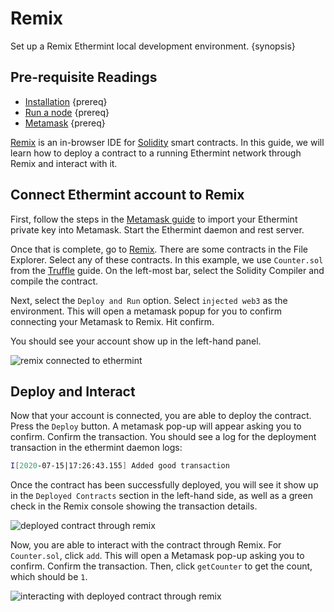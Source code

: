 <!--
order: 2
-->

# Remix

Set up a Remix Ethermint local development environment. {synopsis}

## Pre-requisite Readings

- [Installation](./../../quickstart/installation.md) {prereq}
- [Run a node](./../../quickstart/run_node.md) {prereq}
- [Metamask](./../wallets/metamask.md) {prereq}

[Remix](http://remix.ethereum.org/) is an in-browser IDE for [Solidity](https://github.com/ethereum/solidity) smart contracts. In this guide, we will learn how to deploy a contract to a running Ethermint network through Remix and interact with it.

## Connect Ethermint account to Remix

First, follow the steps in the [Metamask guide](./../wallets/metamask.md) to import your Ethermint private key into Metamask. Start the Ethermint daemon and rest server.

Once that is complete, go to [Remix](http://remix.ethereum.org/). There are some contracts in the File Explorer. Select any of these contracts.  In this example, we use `Counter.sol` from the [Truffle](./truffle.md) guide. On the left-most bar, select the Solidity Compiler and compile the contract.

Next, select the `Deploy and Run` option. Select `injected web3` as the environment. This will open a metamask popup for you to confirm connecting your Metamask to Remix. Hit confirm.

You should see your account show up in the left-hand panel.

![remix connected to ethermint](./../img/remix_deploy.png)

## Deploy and Interact

Now that your account is connected, you are able to deploy the contract. Press the `Deploy` button. A metamask pop-up will appear asking you to confirm.  Confirm the transaction.  You should see a log for the deployment transaction in the ethermint daemon logs:

```bash
I[2020-07-15|17:26:43.155] Added good transaction                       module=mempool tx=877A8E6600FA27EC2B2362719274314977B243671DC4E5F8796ED97FFC0CBE42 res="&{CheckTx:log:\"[]\" gas_wanted:121193 }" height=31 total=1
```

Once the contract has been successfully deployed, you will see it show up in the `Deployed Contracts` section in the left-hand side, as well as a green check in the Remix console showing the transaction details.

![deployed contract through remix](./../img/remix_deployed.png)

Now, you are able to interact with the contract through Remix. For `Counter.sol`, click `add`. This will open a Metamask pop-up asking you to confirm. Confirm the transaction. Then, click `getCounter` to get the count, which should be `1`.

![interacting with deployed contract through remix](./../img/remix_interact.png)
